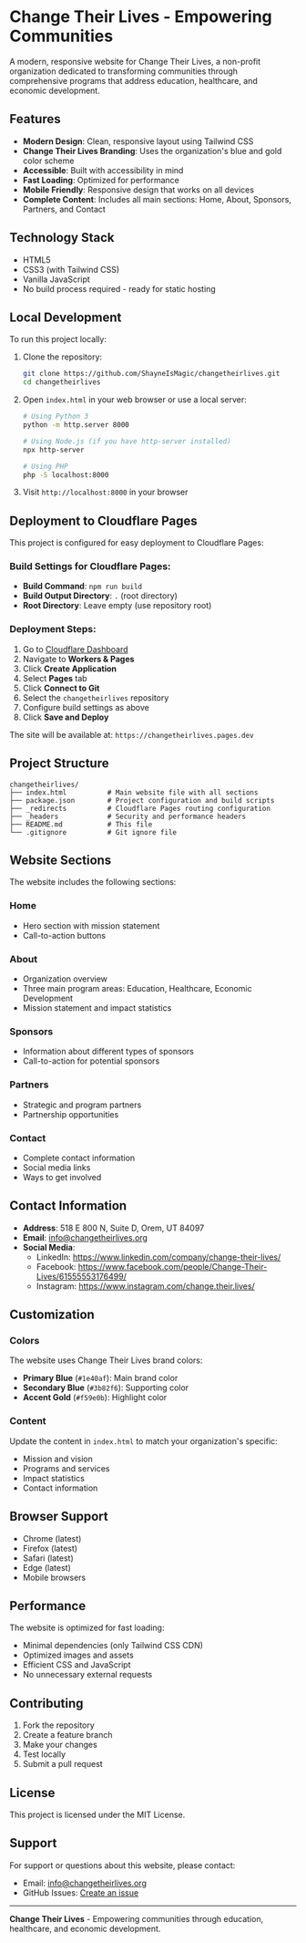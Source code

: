 # Change Their Lives - Empowering Communities

A modern, responsive website for Change Their Lives, a non-profit organization dedicated to transforming communities through comprehensive programs that address education, healthcare, and economic development.

## Features

- **Modern Design**: Clean, responsive layout using Tailwind CSS
- **Change Their Lives Branding**: Uses the organization's blue and gold color scheme
- **Accessible**: Built with accessibility in mind
- **Fast Loading**: Optimized for performance
- **Mobile Friendly**: Responsive design that works on all devices
- **Complete Content**: Includes all main sections: Home, About, Sponsors, Partners, and Contact

## Technology Stack

- HTML5
- CSS3 (with Tailwind CSS)
- Vanilla JavaScript
- No build process required - ready for static hosting

## Local Development

To run this project locally:

1. Clone the repository:
   ```bash
   git clone https://github.com/ShayneIsMagic/changetheirlives.git
   cd changetheirlives
   ```

2. Open `index.html` in your web browser or use a local server:
   ```bash
   # Using Python 3
   python -m http.server 8000
   
   # Using Node.js (if you have http-server installed)
   npx http-server
   
   # Using PHP
   php -S localhost:8000
   ```

3. Visit `http://localhost:8000` in your browser

## Deployment to Cloudflare Pages

This project is configured for easy deployment to Cloudflare Pages:

### Build Settings for Cloudflare Pages:
- **Build Command**: `npm run build`
- **Build Output Directory**: `.` (root directory)
- **Root Directory**: Leave empty (use repository root)

### Deployment Steps:

1. Go to [Cloudflare Dashboard](https://dash.cloudflare.com)
2. Navigate to **Workers & Pages**
3. Click **Create Application**
4. Select **Pages** tab
5. Click **Connect to Git**
6. Select the `changetheirlives` repository
7. Configure build settings as above
8. Click **Save and Deploy**

The site will be available at: `https://changetheirlives.pages.dev`

## Project Structure

```
changetheirlives/
├── index.html          # Main website file with all sections
├── package.json        # Project configuration and build scripts
├── _redirects          # Cloudflare Pages routing configuration
├── _headers            # Security and performance headers
├── README.md           # This file
└── .gitignore          # Git ignore file
```

## Website Sections

The website includes the following sections:

### Home
- Hero section with mission statement
- Call-to-action buttons

### About
- Organization overview
- Three main program areas: Education, Healthcare, Economic Development
- Mission statement and impact statistics

### Sponsors
- Information about different types of sponsors
- Call-to-action for potential sponsors

### Partners
- Strategic and program partners
- Partnership opportunities

### Contact
- Complete contact information
- Social media links
- Ways to get involved

## Contact Information

- **Address**: 518 E 800 N, Suite D, Orem, UT 84097
- **Email**: info@changetheirlives.org
- **Social Media**:
  - LinkedIn: https://www.linkedin.com/company/change-their-lives/
  - Facebook: https://www.facebook.com/people/Change-Their-Lives/61555553176499/
  - Instagram: https://www.instagram.com/change.their.lives/

## Customization

### Colors
The website uses Change Their Lives brand colors:
- **Primary Blue** (`#1e40af`): Main brand color
- **Secondary Blue** (`#3b82f6`): Supporting color
- **Accent Gold** (`#f59e0b`): Highlight color

### Content
Update the content in `index.html` to match your organization's specific:
- Mission and vision
- Programs and services
- Impact statistics
- Contact information

## Browser Support

- Chrome (latest)
- Firefox (latest)
- Safari (latest)
- Edge (latest)
- Mobile browsers

## Performance

The website is optimized for fast loading:
- Minimal dependencies (only Tailwind CSS CDN)
- Optimized images and assets
- Efficient CSS and JavaScript
- No unnecessary external requests

## Contributing

1. Fork the repository
2. Create a feature branch
3. Make your changes
4. Test locally
5. Submit a pull request

## License

This project is licensed under the MIT License.

## Support

For support or questions about this website, please contact:
- Email: info@changetheirlives.org
- GitHub Issues: [Create an issue](https://github.com/ShayneIsMagic/changetheirlives/issues)

---

**Change Their Lives** - Empowering communities through education, healthcare, and economic development. 